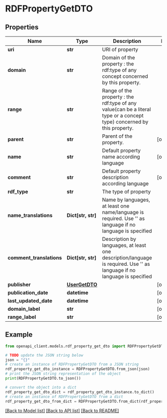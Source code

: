 # RDFPropertyGetDTO


## Properties

Name | Type | Description | Notes
------------ | ------------- | ------------- | -------------
**uri** | **str** | URI of property | 
**domain** | **str** | Domain of the property : the rdf:type of any concept concerned by this property. | 
**range** | **str** | Range of the property : the rdf:type of any value(can be a literal type or a concept type) concerned by this property. | 
**parent** | **str** | Parent of the property. | [optional] 
**name** | **str** | Default property name according language | [optional] 
**comment** | **str** | Default property description according language | [optional] 
**rdf_type** | **str** | The type of property | 
**name_translations** | **Dict[str, str]** | Name by languages, at least one name/language is required. Use &#39;&#39; as language if no language is specified | 
**comment_translations** | **Dict[str, str]** | Description by languages, at least one description/language is required. Use &#39;&#39; as language if no language is specified | 
**publisher** | [**UserGetDTO**](UserGetDTO.md) |  | [optional] 
**publication_date** | **datetime** |  | [optional] 
**last_updated_date** | **datetime** |  | [optional] 
**domain_label** | **str** |  | [optional] 
**range_label** | **str** |  | [optional] 

## Example

```python
from openapi_client.models.rdf_property_get_dto import RDFPropertyGetDTO

# TODO update the JSON string below
json = "{}"
# create an instance of RDFPropertyGetDTO from a JSON string
rdf_property_get_dto_instance = RDFPropertyGetDTO.from_json(json)
# print the JSON string representation of the object
print(RDFPropertyGetDTO.to_json())

# convert the object into a dict
rdf_property_get_dto_dict = rdf_property_get_dto_instance.to_dict()
# create an instance of RDFPropertyGetDTO from a dict
rdf_property_get_dto_from_dict = RDFPropertyGetDTO.from_dict(rdf_property_get_dto_dict)
```
[[Back to Model list]](../README.md#documentation-for-models) [[Back to API list]](../README.md#documentation-for-api-endpoints) [[Back to README]](../README.md)


